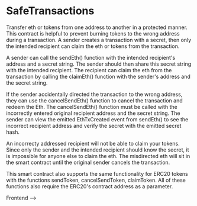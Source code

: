 # SafeTransactions
Transfer eth or tokens from one address to another in a protected manner. This contract is helpful to prevent burning tokens to the wrong address during a transaction. A sender creates a transaction with a secret, then only the intended recipient can claim the eth or tokens from the transaction.

A sender can call the sendEth() function with the intended recipient's address and a secret string. The sender should then share this secret string with the intended recipient. The recipient can claim the eth from the transaction by calling the claimEth() function with the sender's address and the secret string.

If the sender accidentally directed the transaction to the wrong address, they can use the cancelSendEth() function to cancel the transaction and redeem the Eth. The cancelSendEth() function must be called with the incorrectly entered original recipient address and the secret string. The sender can view the emitted EthTxCreated event from sendEth() to see the incorrect recipient address and verify the secret with the emitted secret hash.

An incorrecty addressed recipient will not be able to claim your tokens. Since only the sender and the intended recipient should know the secret, it is impossible for anyone else to claim the eth. The misdirected eth will sit in the smart contract until the original sender cancels the transaction.

This smart contract also supports the same functionality for ERC20 tokens with the functions sendToken, cancelSendToken, claimToken. All of these functions also require the ERC20's contract address as a parameter.

Frontend --> 
